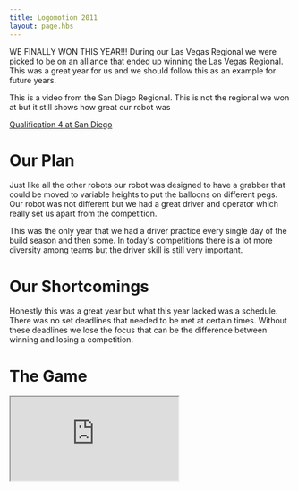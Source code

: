 ```yaml
---
title: Logomotion 2011
layout: page.hbs
---
```


WE FINALLY WON THIS YEAR!!! During our Las Vegas Regional we were picked to be on an alliance that ended up winning the Las Vegas Regional. This was a great year for us and we should follow this as an example for future years.

This is a video from the San Diego Regional. This is not the regional we won at but it still shows how great our robot was

[Qualification 4 at San Diego](https://www.thebluealliance.com/match/2011sdc_qm4)

# Our Plan

Just like all the other robots our robot was designed to have a grabber that could be moved to variable heights to put the balloons on different pegs. Our robot was not different but we had a great driver and operator which really set us apart from the competition.

This was the only year that we had a driver practice every single day of the build season and then some. In today's competitions there is a lot more diversity among teams but the driver skill is still very important.

# Our Shortcomings

Honestly this was a great year but what this year lacked was a schedule. There was no set deadlines that needed to be met at certain times. Without these deadlines we lose the focus that can be the difference between winning and losing a competition.

# The Game

<div class="videowrapper">
  <iframe src="https://www.youtube.com/embed/oxujTCgQPgg" allowfullscreen></iframe>
</div>